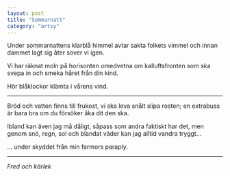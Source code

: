 ```yaml
---
layout: post
title: "Sommarnatt"
category: "artsy"
---
```

Under sommarnattens klarblå himmel
avtar sakta folkets vimmel
och innan dammet lagt sig åter
sover vi igen.

Vi har räknat moln på horisonten
omedvetna om kalluftsfronten
som ska svepa in och smeka
håret från din kind.

Hör blåklockor klämta i vårens vind.

<hr />

Bröd och vatten finns till frukost,
vi ska leva snålt slipa rosten;
en extrabuss är bara bra
om du försöker åka dit den ska.

Ibland kan även jag må dåligt,
såpass som andra faktiskt har det,
men genom snö, regn, sol och blandat väder
kan jag alltid vandra tryggt...

... under skyddet från min farmors paraply.

<hr />

_Fred och kärlek_

